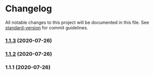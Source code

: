 # Changelog

All notable changes to this project will be documented in this file. See [standard-version](https://github.com/conventional-changelog/standard-version) for commit guidelines.

### [1.1.3](https://github.com/magloft/ngxkit/compare/v1.1.2...v1.1.3) (2020-07-26)

### [1.1.2](https://github.com/magloft/ngxkit/compare/v1.1.1...v1.1.2) (2020-07-26)

### 1.1.1 (2020-07-26)
